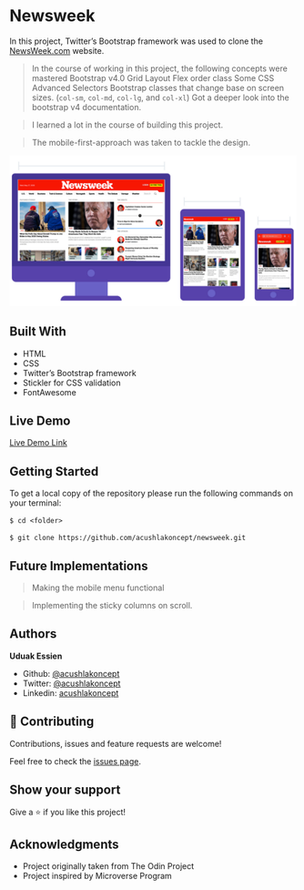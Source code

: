 # Newsweek

In this project, Twitter’s Bootstrap framework was used to clone the [NewsWeek.com](https://www.newsweek.com/) website.

> In the course of working in this project, the following concepts were mastered
Bootstrap v4.0 Grid Layout
Flex order class
Some CSS Advanced Selectors
Bootstrap classes that change base on screen sizes. (`col-sm`, `col-md`, `col-lg`, and `col-xl`)
Got a deeper look into the bootstrap v4 documentation.

> I learned a lot in the course of building this project.

> The mobile-first-approach was taken to tackle the design.


![screenshot](./imgs/screenshot.jpg)

## Built With

- HTML
- CSS
- Twitter’s Bootstrap framework
- Stickler for CSS validation
- FontAwesome

## Live Demo

[Live Demo Link](#)

## Getting Started

To get a local copy of the repository please run the following commands on your terminal:

```
$ cd <folder>
```

```
$ git clone https://github.com/acushlakoncept/newsweek.git
```

## Future Implementations

> Making the mobile menu functional

> Implementing the sticky columns on scroll.


## Authors

**Uduak Essien**

- Github: [@acushlakoncept](https://github.com/acushlakoncept/)
- Twitter: [@acushlakoncept](https://twitter.com/acushlakoncept)
- Linkedin: [acushlakoncept](https://www.linkedin.com/in/acushlakoncept/)

## 🤝 Contributing

Contributions, issues and feature requests are welcome!

Feel free to check the [issues page](https://github.com/acushlakoncept/newsweek/issues).

## Show your support

Give a ⭐️ if you like this project!

## Acknowledgments

- Project originally taken from The Odin Project
- Project inspired by Microverse Program

